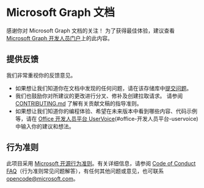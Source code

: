 # <a name="microsoft-graph-documentation"></a>Microsoft Graph 文档

感谢你对 Microsoft Graph 文档的关注！ 为了获得最佳体验，建议查看 [Microsoft Graph 开发人员门户](https://docs.microsoft.com/graph)上的此内容。

## <a name="give-us-your-feedback"></a>提供反馈

我们非常重视你的反馈意见。

- 如果想让我们知道你在文档中发现的任何问题，请在该存储库中[提交问题](https://github.com/microsoftgraph/microsoft-graph-docs/issues)。
- 我们也鼓励你对所建议的更改进行分叉、修补及创建拉取请求。 请参阅 [CONTRIBUTING.md](CONTRIBUTING.md) 了解有关贡献文稿的指导准则。
- 如果想让我们知道你的编程体验、希望在未来版本中看到哪些内容、代码示例等，请在 [Office 开发人员平台 UserVoice](https://officespdev.uservoice.com/forums/224641-feature-requests-and-feedback?category_id=101632)(#office-开发人员平台-uservoice) 中输入你的建议和想法。

## <a name="code-of-conduct"></a>行为准则

此项目采用 [Microsoft 开源行为准则](https://opensource.microsoft.com/codeofconduct/)。有关详细信息，请参阅 [Code of Conduct FAQ](https://opensource.microsoft.com/codeofconduct/faq/)（行为准则常见问题解答），有任何其他问题或意见，也可联系 [opencode@microsoft.com](mailto:opencode@microsoft.com)。

